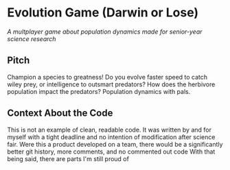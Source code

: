 # Evolution Game (Darwin or Lose)
*A multplayer game about population dynamics made for senior-year science research*

## Pitch
Champion a species to greatness! Do you evolve faster speed to catch wiley prey, or intelligence to outsmart predators? How does the herbivore population impact the predators? Population dynamics with pals.


## Context About the Code
This is not an example of clean, readable code.
It was written by and for myself with a tight deadline and no intention of modification after science fair.
Were this a product developed on a team, there would be a significantly better git history, more comments, and no commented out code
With that being said, there are parts I'm still proud of
